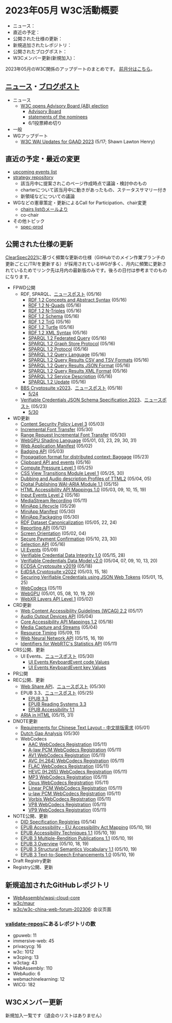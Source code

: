 # 2023年05月 W3C活動概要

- ニュース：
- 直近の予定：
- 公開された仕様の更新：
- 新規追加されたレポジトリ：
- 公開されたブログポスト：
- W3Cメンバー更新(新規加入)：

2023年05月のW3C関係のアップデートのまとめです。
[前月分はこちら](202304.md)。

## [ニュース](https://www.w3.org/blog/news/)・[ブログポスト](https://www.w3.org/blog/)

* ニュース
  * [W3C opens Advisory Board (AB) election](https://www.w3.org/blog/news/archives/9903)
    * [Advisory Board](https://www.w3.org/2002/ab/)
    * [statements of the nominees](https://www.w3.org/2023/04/ab-nominations.html)
    * 6/1投票締め切り
* 一般
* WGアップデート
  * [W3C WAI Updates for GAAD 2023](https://www.w3.org/blog/2023/05/w3c-wai-updates-for-gaad-2023/) (5/17; Shawn Lawton Henry)

## 直近の予定・最近の変更

* [upcoming events list](https://www.w3.org/participate/eventscal.html)
* [strategy repository](https://github.com/w3c/strategy/issues)
  * 該当月中に提案されこのページ作成時点で議論・検討中のもの
  * charterについて該当月中に動きがあったもの、ステータスサマリー付き
  * 新領域などについての議論
* WGなどの憲章策定・更新によるCall for Participation、chair変更
  * [chairs listのメールより](https://lists.w3.org/Archives/Member/chairs/)
  * co-chair
* その他トピック
  * [spec-prod](https://lists.w3.org/Archives/Public/spec-prod/)

## 公開された仕様の更新

[ClearSpec2021](https://github.com/w3c/tr-pages/blob/main/clearspec2021.md)に基づく頻繁な更新の仕様（GitHubでのメイン作業ブランチの更新ごとに/TR/を更新する）が採用されているWGが多く、月内に頻繁に更新されているためでリンク先は月内の最新版のみです。後ろの日付は参考までのものになります。

* FPWD公開
  * RDF, SPARQL、[ニュースポスト](https://www.w3.org/blog/news/archives/9906) (05/16)
    * [RDF 1.2 Concepts and Abstract Syntax](https://www.w3.org/TR/2023/WD-rdf12-concepts-20230516/) (05/16)
    * [RDF 1.2 N-Quads](https://www.w3.org/TR/2023/WD-rdf12-n-quads-20230516/) (05/16)
    * [RDF 1.2 N-Triples](https://www.w3.org/TR/2023/WD-rdf12-n-triples-20230516/) (05/16)
    * [RDF 1.2 Schema](https://www.w3.org/TR/2023/WD-rdf12-schema-20230516/) (05/16)
    * [RDF 1.2 TriG](https://www.w3.org/TR/2023/WD-rdf12-trig-20230516/) (05/16)
    * [RDF 1.2 Turtle](https://www.w3.org/TR/2023/WD-rdf12-turtle-20230516/) (05/16)
    * [RDF 1.2 XML Syntax](https://www.w3.org/TR/2023/WD-rdf12-xml-20230516/) (05/16)
    * [SPARQL 1.2 Federated Query](https://www.w3.org/TR/2023/WD-sparql12-federated-query-20230516/) (05/16)
    * [SPARQL 1.2 Graph Store Protocol](https://www.w3.org/TR/2023/WD-sparql12-graph-store-protocol-20230516/) (05/16)
    * [SPARQL 1.2 Protocol](https://www.w3.org/TR/2023/WD-sparql12-protocol-20230516/) (05/16)
    * [SPARQL 1.2 Query Language](https://www.w3.org/TR/2023/WD-sparql12-query-20230516/) (05/16)
    * [SPARQL 1.2 Query Results CSV and TSV Formats](https://www.w3.org/TR/2023/WD-sparql12-results-csv-tsv-20230516/) (05/16)
    * [SPARQL 1.2 Query Results JSON Format](https://www.w3.org/TR/2023/WD-sparql12-results-json-20230516/) (05/16)
    * [SPARQL 1.2 Query Results XML Format](https://www.w3.org/TR/2023/WD-sparql12-results-xml-20230516/) (05/16)
    * [SPARQL 1.2 Service Description](https://www.w3.org/TR/2023/WD-sparql12-service-description-20230516/) (05/16)
    * [SPARQL 1.2 Update](https://www.w3.org/TR/2023/WD-sparql12-update-20230516/) (05/16)
  * [BBS Cryptosuite v2023](https://www.w3.org/TR/2023/WD-vc-di-bbs-20230518/)、[ニュースポスト](https://www.w3.org/blog/news/archives/9913) (05/18)
    * [5/24](https://www.w3.org/TR/2023/WD-vc-di-bbs-20230524/)
  * [Verifiable Credentials JSON Schema Specification 2023](https://www.w3.org/TR/2023/WD-vc-json-schema-20230523/)、[ニュースポスト](https://www.w3.org/blog/news/archives/9915) (05/23)
    * [5/30](https://www.w3.org/TR/2023/WD-vc-json-schema-20230530/)
* WD更新
  * [Content Security Policy Level 3](https://www.w3.org/TR/2023/WD-CSP3-20230503/) (05/03)
  * [Incremental Font Transfer](https://www.w3.org/TR/2023/WD-IFT-20230530/) (05/30)
  * [Range Request Incremental Font Transfer](https://www.w3.org/TR/2023/WD-RangeRequest-20230530/) (05/30)
  * [WebGPU Shading Language](https://www.w3.org/TR/2023/WD-WGSL-20230531/) (05/01, 03, 23, 29, 30, 31)
  * [Web Application Manifest](https://www.w3.org/TR/2023/WD-appmanifest-20230502/) (05/02)
  * [Badging API](https://www.w3.org/TR/2023/WD-badging-20230503/) (05/03)
  * [Propagation format for distributed context: Baggage](https://www.w3.org/TR/2023/WD-baggage-20230523/) (05/23)
  * [Clipboard API and events](https://www.w3.org/TR/2023/WD-clipboard-apis-20230516/) (05/16)
  * [Compute Pressure Level 1](https://www.w3.org/TR/2023/WD-compute-pressure-20230525/) (05/25)
  * [CSS View Transitions Module Level 1](https://www.w3.org/TR/2023/WD-css-view-transitions-1-20230530/) (05/25, 30)
  * [Dubbing and Audio description Profiles of TTML2](https://www.w3.org/TR/2023/WD-dapt-20230505/) (05/04, 05)
  * [Digital Publishing WAI-ARIA Module 1.1](https://www.w3.org/TR/2023/WD-dpub-aria-1.1-20230515/) (05/15)
  * [HTML Accessibility API Mappings 1.0](https://www.w3.org/TR/2023/WD-html-aam-1.0-20230519/) (05/03, 09, 10, 15, 19)
  * [Input Events Level 2](https://www.w3.org/TR/2023/WD-input-events-2-20230516/) (05/16)
  * [MediaStream Recording](https://www.w3.org/TR/2023/WD-mediastream-recording-20230511/) (05/11)
  * [MiniApp Lifecycle](https://www.w3.org/TR/2023/WD-miniapp-lifecycle-20230529/) (05/29)
  * [MiniApp Manifest](https://www.w3.org/TR/2023/WD-miniapp-manifest-20230530/) (05/30)
  * [MiniApp Packaging](https://www.w3.org/TR/2023/WD-miniapp-packaging-20230530/) (05/30)
  * [RDF Dataset Canonicalization](https://www.w3.org/TR/2023/WD-rdf-canon-20230524/) (05/05, 22, 24)
  * [Reporting API](https://www.w3.org/TR/2023/WD-reporting-1-20230512/) (05/12)
  * [Screen Orientation](https://www.w3.org/TR/2023/WD-screen-orientation-20230504/) (05/02, 04)
  * [Secure Payment Confirmation](https://www.w3.org/TR/2023/WD-secure-payment-confirmation-20230530/) (05/10, 23, 30)
  * [Selection API](https://www.w3.org/TR/2023/WD-selection-api-20230516/) (05/16)
  * [UI Events](https://www.w3.org/TR/2023/WD-uievents-20230509/) (05/09)
  * [Verifiable Credential Data Integrity 1.0](https://www.w3.org/TR/2023/WD-vc-data-integrity-20230528/) (05/15, 28)
  * [Verifiable Credentials Data Model v2.0](https://www.w3.org/TR/2023/WD-vc-data-model-2.0-20230520/) (05/04, 07, 09, 10, 13, 20)
  * [ECDSA Cryptosuite v2019](https://www.w3.org/TR/2023/WD-vc-di-ecdsa-20230518/) (05/18)
  * [EdDSA Cryptosuite v2022](https://www.w3.org/TR/2023/WD-vc-di-eddsa-20230518/) (05/03, 15, 18)
  * [Securing Verifiable Credentials using JSON Web Tokens](https://www.w3.org/TR/2023/WD-vc-jwt-20230525/) (05/01, 15, 25)
  * [WebCodecs](https://www.w3.org/TR/2023/WD-webcodecs-20230511/) (05/11)
  * [WebGPU](https://www.w3.org/TR/2023/WD-webgpu-20230529/) (05/01, 05, 08, 10, 19, 29)
  * [WebXR Layers API Level 1](https://www.w3.org/TR/2023/WD-webxrlayers-1-20230502/) (05/02)
* CRD更新
  * [Web Content Accessibility Guidelines (WCAG) 2.2](https://www.w3.org/TR/2023/CRD-WCAG22-20230517/) (05/17)
  * [Audio Output Devices API](https://www.w3.org/TR/2023/CRD-audio-output-20230504/) (05/04)
  * [Core Accessibility API Mappings 1.2](https://www.w3.org/TR/2023/CRD-core-aam-1.2-20230518/) (05/18)
  * [Media Capture and Streams](https://www.w3.org/TR/2023/CRD-mediacapture-streams-20230504/) (05/04)
  * [Resource Timing](https://www.w3.org/TR/2023/CRD-resource-timing-20230511/) (05/09, 11)
  * [Web Neural Network API](https://www.w3.org/TR/2023/CRD-webnn-20230519/) (05/15, 16, 19)
  * [Identifiers for WebRTC's Statistics API](https://www.w3.org/TR/2023/CRD-webrtc-stats-20230511/) (05/11)
* CRS公開、更新
  * UI Events、[ニュースポスト](https://www.w3.org/blog/news/archives/9929) (05/30)
    * [UI Events KeyboardEvent code Values](https://www.w3.org/TR/2023/CR-uievents-code-20230530/)
    * [UI Events KeyboardEvent key Values](https://www.w3.org/TR/2023/CR-uievents-key-20230530/)
* PR公開
* REC公開、更新
  * [Web Share API](https://www.w3.org/TR/2023/REC-web-share-20230530/)、[ニュースポスト](https://www.w3.org/blog/news/archives/9931) (05/30)
  * EPUB 3.3、[ニュースポスト](https://www.w3.org/blog/news/archives/9919) (05/25)
    * [EPUB 3.3](https://www.w3.org/TR/2023/REC-epub-33-20230525/)
    * [EPUB Reading Systems 3.3](https://www.w3.org/TR/2023/REC-epub-rs-33-20230525/)
    * [EPUB Accessibility 1.1](https://www.w3.org/TR/2023/REC-epub-a11y-11-20230525/)
  * [ARIA in HTML](https://www.w3.org/TR/2023/REC-html-aria-20230531/) (05/15, 31)
* DNOTE更新
  * [Requirements for Chinese Text Layout - 中文排版需求](https://www.w3.org/TR/2023/DNOTE-clreq-20230501/) (05/01)
  * [Dutch Gap Analysis](https://www.w3.org/TR/2023/DNOTE-latn-nl-gap-20230530/) (05/30)
  * WebCodecs
    * [AAC WebCodecs Registration](https://www.w3.org/TR/2023/DNOTE-webcodecs-aac-codec-registration-20230511/) (05/11)
    * [A-law PCM WebCodecs Registration](https://www.w3.org/TR/2023/DNOTE-webcodecs-alaw-codec-registration-20230511/) (05/11)
    * [AV1 WebCodecs Registration](https://www.w3.org/TR/2023/DNOTE-webcodecs-av1-codec-registration-20230511/) (05/11)
    * [AVC (H.264) WebCodecs Registration](https://www.w3.org/TR/2023/DNOTE-webcodecs-avc-codec-registration-20230511/) (05/11)
    * [FLAC WebCodecs Registration](https://www.w3.org/TR/2023/DNOTE-webcodecs-flac-codec-registration-20230511/) (05/11)
    * [HEVC (H.265) WebCodecs Registration](https://www.w3.org/TR/2023/DNOTE-webcodecs-hevc-codec-registration-20230511/) (05/11)
    * [MP3 WebCodecs Registration](https://www.w3.org/TR/2023/DNOTE-webcodecs-mp3-codec-registration-20230511/) (05/11)
    * [Opus WebCodecs Registration](https://www.w3.org/TR/2023/DNOTE-webcodecs-opus-codec-registration-20230511/) (05/11)
    * [Linear PCM WebCodecs Registration](https://www.w3.org/TR/2023/DNOTE-webcodecs-pcm-codec-registration-20230511/) (05/11)
    * [u-law PCM WebCodecs Registration](https://www.w3.org/TR/2023/DNOTE-webcodecs-ulaw-codec-registration-20230511/) (05/11)
    * [Vorbis WebCodecs Registration](https://www.w3.org/TR/2023/DNOTE-webcodecs-vorbis-codec-registration-20230511/) (05/11)
    * [VP8 WebCodecs Registration](https://www.w3.org/TR/2023/DNOTE-webcodecs-vp8-codec-registration-20230511/) (05/11)
    * [VP9 WebCodecs Registration](https://www.w3.org/TR/2023/DNOTE-webcodecs-vp9-codec-registration-20230511/) (05/11)
* NOTE公開、更新
  * [DID Specification Registries](https://www.w3.org/TR/2023/NOTE-did-spec-registries-20230514/) (05/14)
  * [EPUB Accessibility - EU Accessibility Act Mapping](https://www.w3.org/TR/2023/NOTE-epub-a11y-eaa-mapping-20230519/) (05/10, 19)
  * [EPUB Accessibility Techniques 1.1](https://www.w3.org/TR/2023/NOTE-epub-a11y-tech-11-20230519/) (05/10, 19)
  * [EPUB 3 Multiple-Rendition Publications 1.1](https://www.w3.org/TR/2023/NOTE-epub-multi-rend-11-20230519/) (05/10, 19)
  * [EPUB 3 Overview](https://www.w3.org/TR/2023/NOTE-epub-overview-33-20230519/) (05/10, 18, 19)
  * [EPUB 3 Structural Semantics Vocabulary 1.1](https://www.w3.org/TR/2023/NOTE-epub-ssv-11-20230519/) (05/10, 19)
  * [EPUB 3 Text-to-Speech Enhancements 1.0](https://www.w3.org/TR/2023/NOTE-epub-tts-10-20230519/) (05/10, 19)
* Draft Registry更新
* Registry公開、更新

## 新規追加されたGitHubレポジトリ

* [WebAssembly/wasi-cloud-core](https://github.com/WebAssembly/wasi-cloud-core)
* [w3c/maur](https://github.com/w3c/maur)
* [w3c/w3c-china-web-forum-202306](https://github.com/w3c/w3c-china-web-forum-202306): <span lang="zh-hans">会议页面</span>

### [validate-repos](https://w3c.github.io/validate-repos/)にあるレポジトリの数

* gpuweb: 11
* immersive-web: 45
* privacycg: 16
* w3c: 1012
* w3cping: 13
* w3ctag: 43
* WebAssembly: 110
* WebAudio: 6
* webmachinelearning: 12
* WICG: 182

## W3Cメンバー更新

新規加入一覧です（退会のリストはありません）
